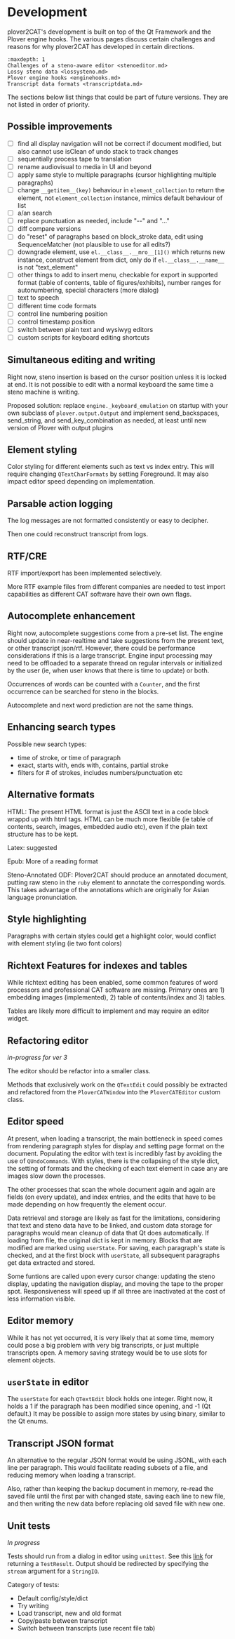 # Development

plover2CAT's development is built on top of the Qt Framework and the Plover engine hooks. The various pages discuss certain challenges and reasons for why plover2CAT has developed in certain directions.

```{toctree}
:maxdepth: 1
Challenges of a steno-aware editor <stenoeditor.md>
Lossy steno data <lossysteno.md>
Plover engine hooks <enginehooks.md>
Transcript data formats <transcriptdata.md>
```

The sections below list things that could be part of future versions. They are not listed in order of priority.

## Possible improvements

- [ ] find all display navigation will not be correct if document modified, but also cannot use isClean of undo stack to track changes
- [ ] sequentially process tape to translation
- [ ] rename audiovisual to media in UI and beyond
- [ ] apply same style to multiple paragraphs (cursor highlighting multiple paragraphs)
- [ ] change `__getitem__(key)` behaviour in `element_collection` to return the element, not `element_collection` instance, mimics default behaviour of list
- [ ] a/an search
- [ ] replace punctuation as needed, include "--" and "..."
- [ ] diff compare versions
- [ ] do "reset" of paragraphs based on block_stroke data, edit using SequenceMatcher (not plausible to use for all edits?)
- [ ] downgrade element, use `el.__class__.__mro__[1]()` which returns new instance, construct element from dict, only do if `el.__class__.__name__` is not "text_element"
- [ ] other things to add to insert menu, checkable for export in supported format (table of contents, table of figures/exhibits), number ranges for autonumbering, special characters (more dialog)
- [ ] text to speech
- [ ] different time code formats
- [ ] control line numbering position
- [ ] control timestamp position
- [ ] switch between plain text and wysiwyg editors
- [ ] custom scripts for keyboard editing shortcuts

## Simultaneous editing and writing

Right now, steno insertion is based on the cursor position unless it is locked at end. It is not possible to edit with a normal keyboard the same time a steno machine is writing. 

Proposed solution: replace `engine._keyboard_emulation` on startup with your own subclass of `plover.output.Output` and implement send_backspaces, send_string, and send_key_combination as needed, at least until new version of Plover with output plugins

## Element styling

Color styling for different elements such as text vs index entry. This will require changing `QTextCharFormats` by setting Foreground. It may also impact editor speed depending on implementation.

## Parsable action logging

The log messages are not formatted consistently or easy to decipher.

Then one could reconstruct transcript from logs.

## RTF/CRE

RTF import/export has been implemented selectively. 

More RTF example files from different companies are needed to test import capabilities as different CAT software have their own own flags.

## Autocomplete enhancement

Right now, autocomplete suggestions come from a pre-set list. The engine should update in near-realtime and take suggestions from the present text, or other transcript json/rtf. However, there could be performance considerations if this is a large transcript. Engine input processing may need to be offloaded to a separate thread on regular intervals or initialized by the user (ie, when user knows that there is time to update) or both.

Occurrences of words can be counted with a `Counter`, and the first occurrence can be searched for steno in the blocks.

Autocomplete and next word prediction are not the same things.

## Enhancing search types

Possible new search types: 
- time of stroke, or time of paragraph
- exact, starts with, ends with, contains, partial stroke
- filters for # of strokes, includes numbers/punctuation etc 


## Alternative formats

HTML: The present HTML format is just the ASCII text in a code block wrappd up with html tags. HTML can be much more flexible (ie table of contents, search, images, embedded audio etc), even if the plain text structure has to be kept.

Latex: suggested

Epub: More of a reading format

Steno-Annotated ODF: Plover2CAT should produce an annotated document, putting raw steno in the `ruby` element to annotate the corresponding words. This takes advantage of the annotations which are originally for Asian language pronunciation.

## Style highlighting

Paragraphs with certain styles could get a highlight color, would conflict with element styling (ie two font colors)


## Richtext Features for indexes and tables

While richtext editing has been enabled, some common features of word processors and professional CAT software are missing. Primary ones are 1) embedding images (implemented), 2) table of contents/index and 3) tables.

Tables are likely more difficult to implement and may require an editor widget.

## Refactoring editor

*in-progress for ver 3*

The editor should be refactor into a smaller class.

Methods that exclusively work on the `QTextEdit` could possibly be extracted and refactored from the `PloverCATWindow` into the `PloverCATEditor` custom class.

## Editor speed

At present, when loading a transcript, the main bottleneck in speed comes from rendering paragraph styles for display and setting page format on the document. Populating the editor with text is incredibly fast by avoiding the use of `QUndoCommands`. With styles, there is the collapsing of the style dict, the setting of formats and the checking of each text element in case any are images slow down the processes.

The other processes that scan the whole document again and again are fields (on every update), and index entries, and the edits that have to be made depending on how frequently the element occur.

Data retrieval and storage are likely as fast for the limitations, considering that text and steno data have to be linked, and custom data storage for paragraphs would mean cleanup of data that Qt does automatically. If loading from file, the original dict is kept in memory. Blocks that are modified are marked using `userState`. For saving, each paragraph's state is checked, and at the first block with `userState`, all subsequent paragraphs get data extracted and stored. 

Some funtions are called upon every cursor change: updating the steno display, updating the navigation display, and moving the tape to the proper spot. Responsiveness will speed up if all three are inactivated at the cost of less information visible.

## Editor memory

While it has not yet occurred, it is very likely that at some time, memory could pose a big problem with very big transcripts, or just multiple transcripts open. A memory saving strategy would be to use slots for element objects.

## `userState` in editor

The `userState` for each `QTextEdit` block holds one integer. Right now, it holds a 1 if the paragraph has been modified since opening, and -1 (Qt default.) It may be possible to assign more states by using binary, similar to the Qt enums.

## Transcript JSON format

An alternative to the regular JSON format would be using JSONL, with each line per paragraph. This would facilitate reading subsets of a file, and reducing memory when loading a transcript. 

Also, rather than keeping the backup document in memory, re-read the saved file until the first par with changed state, saving each line to new file, and then writing the new data before replacing old saved file with new one.

## Unit tests 

*In progress*

Tests should run from a dialog in editor using `unittest`. See this [link](https://stackoverflow.com/questions/20433333/can-python-unittest-return-the-single-tests-result-code) for returning a `TestResult`. Output should be redirected by specifying the `stream` argument for a `StringIO`.

Category of tests:


- Default config/style/dict
- Try writing
- Load transcript, new and old format
- Copy/paste between transcript
- Switch between transcripts (use recent file tab)